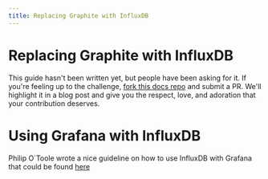 ```yaml
---
title: Replacing Graphite with InfluxDB
---
```


# Replacing Graphite with InfluxDB

This guide hasn't been written yet, but people have been asking for it. If you're feeling up to the challenge, [fork this docs repo](https://github.com/influxdb/influxdb.org) and submit a PR. We'll highlight it in a blog post and give you the respect, love, and adoration that your contribution deserves.

# Using Grafana with InfluxDB

Philip O`Toole wrote a nice guideline on how to use InfluxDB with
Grafana that could be found
[here](http://www.philipotoole.com/influxdb-and-grafana-howto)
